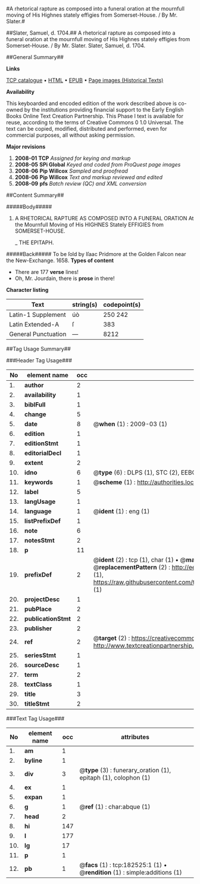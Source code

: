 #A rhetorical rapture as composed into a funeral oration at the mournfull moving of His Highnes stately effigies from Somerset-House. / By Mr. Slater.#

##Slater, Samuel, d. 1704.##
A rhetorical rapture as composed into a funeral oration at the mournfull moving of His Highnes stately effigies from Somerset-House. / By Mr. Slater.
Slater, Samuel, d. 1704.

##General Summary##

**Links**

[TCP catalogue](http://www.ota.ox.ac.uk/tcp/)  • 
[HTML](http://tei.it.ox.ac.uk/tcp/Texts-HTML/free/B05/B05880.html)  • 
[EPUB](http://tei.it.ox.ac.uk/tcp/Texts-EPUB/free/B05/B05880.epub) • 
[Page images (Historical Texts)](https://data.historicaltexts.jisc.ac.uk/view?pubId=eebo-99885181e&pageId=eebo-99885181e-182525-1)

**Availability**

This keyboarded and encoded edition of the
	       work described above is co-owned by the institutions
	       providing financial support to the Early English Books
	       Online Text Creation Partnership. This Phase I text is
	       available for reuse, according to the terms of Creative
	       Commons 0 1.0 Universal. The text can be copied,
	       modified, distributed and performed, even for
	       commercial purposes, all without asking permission.

**Major revisions**

1. __2008-01__ __TCP__ *Assigned for keying and markup*
1. __2008-05__ __SPi Global__ *Keyed and coded from ProQuest page images*
1. __2008-06__ __Pip Willcox__ *Sampled and proofread*
1. __2008-06__ __Pip Willcox__ *Text and markup reviewed and edited*
1. __2008-09__ __pfs__ *Batch review (QC) and XML conversion*

##Content Summary##

#####Body#####

1. A RHETORICAL RAPTURE AS COMPOSED INTO A FUNERAL ORATION At the Mournfull Moving of His HIGHNES Stately EFFIGIES from SOMERSET-HOUSE.

    _ THE EPITAPH.

#####Back#####
To be ſold by Iſaac Pridmore at the Golden Falcon near the New-Exchange. 1658.
**Types of content**

  * There are 177 **verse** lines!
  * Oh, Mr. Jourdain, there is **prose** in there!

**Character listing**


|Text|string(s)|codepoint(s)|
|---|---|---|
|Latin-1 Supplement|úò|250 242|
|Latin Extended-A|ſ|383|
|General Punctuation|—|8212|

##Tag Usage Summary##

###Header Tag Usage###

|No|element name|occ|attributes|
|---|---|---|---|
|1.|__author__|2||
|2.|__availability__|1||
|3.|__biblFull__|1||
|4.|__change__|5||
|5.|__date__|8| @__when__ (1) : 2009-03 (1)|
|6.|__edition__|1||
|7.|__editionStmt__|1||
|8.|__editorialDecl__|1||
|9.|__extent__|2||
|10.|__idno__|6| @__type__ (6) : DLPS (1), STC (2), EEBO-CITATION (1), PROQUEST (1), VID (1)|
|11.|__keywords__|1| @__scheme__ (1) : http://authorities.loc.gov/ (1)|
|12.|__label__|5||
|13.|__langUsage__|1||
|14.|__language__|1| @__ident__ (1) : eng (1)|
|15.|__listPrefixDef__|1||
|16.|__note__|6||
|17.|__notesStmt__|2||
|18.|__p__|11||
|19.|__prefixDef__|2| @__ident__ (2) : tcp (1), char (1)  •  @__matchPattern__ (2) : ([0-9\-]+):([0-9IVX]+) (1), (.+) (1)  •  @__replacementPattern__ (2) : http://eebo.chadwyck.com/downloadtiff?vid=$1&page=$2 (1), https://raw.githubusercontent.com/textcreationpartnership/Texts/master/tcpchars.xml#$1 (1)|
|20.|__projectDesc__|1||
|21.|__pubPlace__|2||
|22.|__publicationStmt__|2||
|23.|__publisher__|2||
|24.|__ref__|2| @__target__ (2) : https://creativecommons.org/publicdomain/zero/1.0/ (1), http://www.textcreationpartnership.org/docs/. (1)|
|25.|__seriesStmt__|1||
|26.|__sourceDesc__|1||
|27.|__term__|2||
|28.|__textClass__|1||
|29.|__title__|3||
|30.|__titleStmt__|2||


###Text Tag Usage###

|No|element name|occ|attributes|
|---|---|---|---|
|1.|__am__|1||
|2.|__byline__|1||
|3.|__div__|3| @__type__ (3) : funerary_oration (1), epitaph (1), colophon (1)|
|4.|__ex__|1||
|5.|__expan__|1||
|6.|__g__|1| @__ref__ (1) : char:abque (1)|
|7.|__head__|2||
|8.|__hi__|147||
|9.|__l__|177||
|10.|__lg__|17||
|11.|__p__|1||
|12.|__pb__|1| @__facs__ (1) : tcp:182525:1 (1)  •  @__rendition__ (1) : simple:additions (1)|
